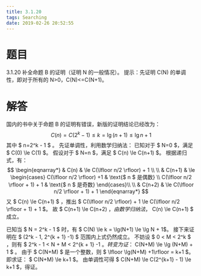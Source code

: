 ```yaml
---
title: 3.1.20
tags: Searching
date: 2019-02-26 20:52:55
---
```


# 题目

3.1.20
补全命题 B 的证明（证明 N 的一般情况）。
提示：先证明 C(N) 的单调性，即对于所有的 N>0，C(N)<=C(N+1)。

# 解答

国内的书中关于命题 B 的证明有错误，新版的证明结论已经改为：
$$
C(n)=C(2^k-1) \le k = \lg (n+1) \le \lg n +1
$$
其中 $ n=2^k - 1  $ 。
先证单调性，利用数学归纳法：
已知对于 $ N=0 $，满足 $ C(0) \le C(1) $。
假设对于 $ N=n $，满足 $ C(n) \le C(n+1) $。
根据递归式，有：
$$
\begin{eqnarray*}
& C(n) & \le C(\lfloor n/2 \rfloor) + 1 \\
\\
& C(n+1) & \le  
 \begin{cases}
 C(\lfloor n/2 \rfloor) +1 & \text{$ n $ 是偶数} \\
 C(\lfloor n/2 \rfloor + 1) + 1 & \text{$ n $ 是奇数}
 \end{cases}\\
 \\
 & C(n+2) & \le C(\lfloor n/2 \rfloor + 1) + 1
 \end{eqnarray*}
$$
又 $ C(n) \le C(n+1) ​$ ，推出 $ C(\lfloor n/2 \rfloor) + 1 \le C(\lfloor n/2 \rfloor + 1) + 1 ​$。
故 $ C(n+1) \le C(n+2) ​$，由数学归纳法，$ C(n) \le C(n+1) ​$ 成立。

已知当 $ N = 2^k - 1 $ 时，有 $ C(N) \le k = \lg(N+1) \le \lg N + 1$。
接下来证明在 $ (2^k - 1,  2^{k + 1} -1)  $ 范围内上式仍然成立。
不妨设 $ 0 < M < 2^k $ ，则有 $ 2^k - 1 < N + M < 2^{k + 1} -1   $。
转变为证：$ C(N+M) \le \lg (N+M) + 1 $ 。
由于 $ C(N+M) $ 是一个整数，则 $ \lfloor \lg(N+M) +1\rfloor = k+1 $。
即求证： $ C(N+M) \le k+1 $。
由单调性可得 $ C(N+M) \le C(2^{k+1} - 1) \le k+1 ​$，得证。